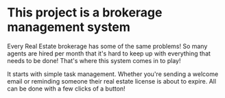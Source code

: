 # This project is a brokerage management system

Every Real Estate brokerage has some of the same problems! So many agents are hired per month that it's hard to keep up with everything that needs to be done! That's where this system comes in to play!

It starts with simple task management. Whether you're sending a welcome email or reminding someone their real estate license is about to expire. All can be done with a few clicks of a button!
